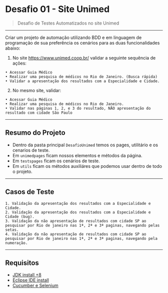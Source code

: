 # Desafio 01 - Site Unimed
>Desafio de Testes Automatizados no site Unimed

---
 
Criar um projeto de automação utilizando BDD e em linguagem de programação de sua
preferência os cenários para as duas funcionalidades abaixo:

1. No site https://www.unimed.coop.br/ validar a seguinte sequência de ações:

```
• Acessar Guia Médico 
• Realizar uma pesquisa de médicos no Rio de Janeiro. (Busca rápida)
• Validar a apresentação dos resultados com a Especialidade e Cidade.
 ```
 
2. No mesmo site, validar:

```
• Acessar Guia Médico 
• Realizar uma pesquisa de médicos no Rio de Janeiro. 
• Validar nas páginas 1, 2, e 3 do resultado, NÃO apresentação do resultado com cidade São Paulo  
```

---
 
## Resumo do Projeto

- Dentro da pasta principal `DesafioUnimed` temos os pages, utilitário e os cenarios de teste. 
- Em `unimedpages` ficam nossos elementos e métodos da página.
- Em `testspages` ficam os cenários de teste.
- Em `utils` ficam os métodos auxiliáres que podemos usar dentro de todo o projeto.

---

## Casos de Teste

```
1. Validação da apresentação dos resultados com a Especialidade e Cidade.
2. Validação da apresentação dos resultados com a Especialidade e Cidade (bug).
3. Validação da não apresentação de resultados com cidade SP ao pesquisar por Rio de janeiro nas 1ª, 2ª e 3ª paginas, navegando pelas setas.
4. Validação da não apresentação de resultados com cidade SP ao pesquisar por Rio de janeiro nas 1ª, 2ª e 3ª paginas, navegando pela numeração.

```
---

## Requisitos

- [JDK install +8](https://www.oracle.com/technetwork/java/javase/downloads/index.html)
- [Eclipse IDE install](http://www.eclipse.org/downloads/)
- [Cucumber e Selenium](https://automacaoforadacaixa.wordpress.com/2017/05/01/1-configuracao-ambiente-selenium-e-cucumber/)
